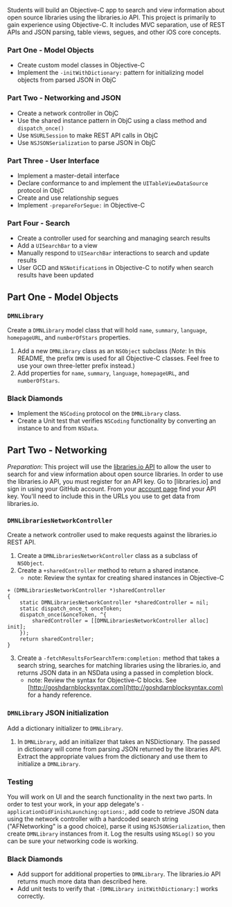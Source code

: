 Students will build an Objective-C app to search and view information about open source libraries using the libraries.io API. This project is primarily to gain experience using Objective-C. It includes MVC separation, use of REST APIs and JSON parsing, table views, segues, and other iOS core concepts.

### Part One - Model Objects

* Create custom model classes in Objective-C
* Implement the `-initWithDictionary:` pattern for initializing model objects from parsed JSON in ObjC

### Part Two - Networking and JSON

* Create a network controller in ObjC
* Use the shared instance pattern in ObjC using a class method and `dispatch_once()`
* Use `NSURLSession` to make REST API calls in ObjC
* Use `NSJSONSerialization` to parse JSON in ObjC

### Part Three - User Interface

* Implement a master-detail interface
* Declare conformance to and implement the `UITableViewDataSource` protocol in ObjC
* Create and use relationship segues
* Implement `-prepareForSegue:` in Objective-C

### Part Four - Search

* Create a controller used for searching and managing search results
* Add a `UISearchBar` to a view
* Manually respond to `UISearchBar` interactions to search and update results
* User GCD and `NSNotification`s in Objective-C to notify when search results have been updated

## Part One - Model Objects

### `DMNLibrary`

Create a `DMNLibrary` model class that will hold `name`, `summary`, `language`, `homepageURL`, and `numberOfStars` properties.

1. Add a new `DMNLibrary` class as an `NSObject` subclass (*Note*: In this README, the prefix `DMN` is used for all Objective-C classes. Feel free to use your own three-letter prefix instead.)
2. Add properties for `name`, `summary`, `language`, `homepageURL`, and `numberOfStars`.

### Black Diamonds

* Implement the `NSCoding` protocol on the `DMNLibrary` class.
* Create a Unit test that verifies `NSCoding` functionality by converting an instance to and from `NSData`.

## Part Two - Networking

*Preparation*: This project will use the [libraries.io API](https://libraries.io/api) to allow the user to search for and view information about open source libraries. In order to use the libraries.io API, you must register for an API key. Go to [libraries.io] and sign in using your GitHub account. From your [account page](https://libraries.io/account) find your API key. You'll need to include this in the URLs you use to get data from libraries.io.

### `DMNLibrariesNetworkController`

Create a network controller used to make requests against the libraries.io REST API.

1. Create a `DMNLibrariesNetworkController` class as a subclass of `NSObject`.
2. Create a `+sharedController` method to return a shared instance. 
    * note: Review the syntax for creating shared instances in Objective-C

```
+ (DMNLibrariesNetworkController *)sharedController
{
    static DMNLibrariesNetworkController *sharedController = nil;
    static dispatch_once_t onceToken;
    dispatch_once(&onceToken, ^{
        sharedController = [[DMNLibrariesNetworkController alloc] init];
    });
    return sharedController;
}
```

3. Create a `-fetchResultsForSearchTerm:completion:` method that takes a search string, searches for matching libraries using the libraries.io, and returns JSON data in an NSData using a passed in completion block.
	* note: Review the syntax for Objective-C blocks. See [http://goshdarnblocksyntax.com](http://goshdarnblocksyntax.com) for a handy reference.

### `DMNLibrary` JSON initialization

Add a dictionary initializer to `DMNLibrary`.

1. In `DMNLibrary`, add an initializer that takes an NSDictionary. The passed in dictionary will come from parsing JSON returned by the libraries API. Extract the appropriate values from the dictionary and use them to initialize a `DMNLibrary`.

### Testing

You will work on UI and the search functionality in the next two parts. In order to test your work, in your app delegate's `-applicationDidFinishLaunching:options:`, add code to retrieve JSON data using the network controller with a hardcoded search string ("AFNetworking" is a good choice), parse it using `NSJSONSerialization`, then create `DMNLibrary` instances from it. Log the results using `NSLog()` so you can be sure your networking code is working.

### Black Diamonds

* Add support for additional properties to `DMNLibrary`. The libraries.io API returns much more data than described here.
* Add unit tests to verify that `-[DMNLibrary initWithDictionary:]` works correctly.